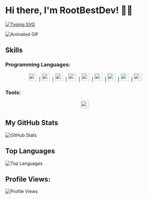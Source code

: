 # Hi there, I'm RootBestDev! 👨‍💻

[![Typing SVG](https://readme-typing-svg.demolab.com?font=Courgette&size=30&pause=1000&color=F7F7F7&random=false&width=435&lines=Hi+there+%2C+I'm+RootBestDev+🎓)](https://git.io/typing-svg)

![Animated GIF](https://cdn.discordapp.com/attachments/1218746261596012585/1233533035639607387/6997512.gif?ex=662d70a9&is=662c1f29&hm=f7e217c8a903f29f5381c7dd07e518c9680e0c1ceac03471b4dcd40e3a4dbee4&)

## Skills

### Programming Languages:
<p align="center"> 
  <code><img height="25" src="https://skillicons.dev/icons?i=ts"></code>&nbsp; |
  <code><img height="25" src="https://skillicons.dev/icons?i=js"></code>&nbsp; |
  <code><img height="25" src="https://skillicons.dev/icons?i=lua"></code>&nbsp; |
  <code><img height="25" src="https://skillicons.dev/icons?i=python"></code>&nbsp; |
  <code><img height="25" src="https://skillicons.dev/icons?i=html"></code>&nbsp; |
  <code><img height="25" src="https://skillicons.dev/icons?i=css"></code>&nbsp; |
  <code><img height="25" src="https://skillicons.dev/icons?i=csharp"></code>&nbsp; |
  <code><img height="25" src="https://skillicons.dev/icons?i=php"></code>&nbsp; |
  <code><img height="25" src="https://skillicons.dev/icons?i=react"></code>
</p>

### Tools:
<p align="center">
  <code><img height="25" src="https://skillicons.dev/icons?i=vscode"></code>&nbsp;
</p>

## My GitHub Stats

![GitHub Stats](https://github-readme-stats-git-masterrstaa-rickstaa.vercel.app/api?username=RootBestDev&show_icons=true&include_all_commits=true&count_private=true&theme=tokyonight)

## Top Languages

![Top Languages](https://github-readme-stats-git-masterrstaa-rickstaa.vercel.app/api/top-langs/?username=RootBestDev&&theme=tokyonight&layout=compact&langs_count=10)

## Profile Views:

![Profile Views](https://profile-counter.glitch.me/RootBestDev/count.svg)
